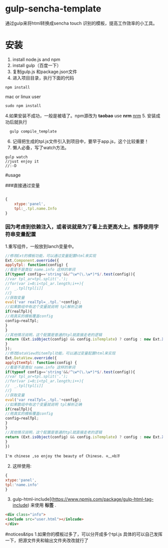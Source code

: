 # gulp-sencha-template
通过gulp来将html转换成sencha touch 识别的模板，提高工作效率的小工具。

# 安装
1. install node.js and npm
2. install gulp（百度一下）
3. 复制gulp.js 和package.json文件
4. 进入项目目录，执行下面的代码
```dash
npm install 
```
mac or linux user
```dash
sudo npm install
```
4.如果安装不成功，一般是被墙了。npm源改为 **taobao** use **nrm**
  [nrm](http://www.tuicool.com/articles/nYjqeu)
5. 安装成功后就执行
```dash
  gulp compile_template
```


6. 记得把生成的tpl.js文件引入到项目中，要早于app.js，这个比较重要！
7. 懒人必备，写了watch方法。
```dash
gulp watch
//just enjoy it
//:-D
```

#usage

###直接通过变量


```javascript

{
    xtype:'panel',
    tpl:_.tpl.name.Info
}
```
### 因为考虑到依赖注入，或者说就是为了看上去更高大上。推荐使用字符串变量配置

1.重写组件，一般放到lanch变量中。

```javascript
//修改Ext的模板功能，可以通过变量配置html来实现
Ext.Component.override({
applyTpl: function(config) {
//看是不是类似 name.info 这样的单词
if(typeof config=='string'&&/^\w*(\.\w*)*$/.test(config)){
//var tpl_ar=tpl.split('.');
//for(var i=0;i<tpl_ar.length;i++){
//	_.tpl[tpl[i]]
//}
//获取变量
eval('var realTpl=_.tpl.'+config);
//如果数组中有这个变量就说明 tpl解析正确
if(realTpl){
//用真实的模板覆盖config
config=realTpl;
}
}
//其他情况说明，这个配置是普通的tpl就直接走老的逻辑
return (Ext.isObject(config) && config.isTemplate) ? config : new Ext.XTemplate(config);
}
});
//修改DataView的itemTpl功能，可以通过变量配置html来实现
Ext.DataView.override({
applyItemTpl: function(config) {
//看是不是类似 name.info 这样的单词
if(typeof config=='string'&&/^\w*(\.\w*)*$/.test(config)){
//var tpl_ar=tpl.split('.');
//for(var i=0;i<tpl_ar.length;i++){
//	_.tpl[tpl[i]]
//}
//获取变量
eval('var realTpl=_.tpl.'+config);
//如果数组中有这个变量就说明 tpl解析正确
if(realTpl){
//用真实的模板覆盖config
config=realTpl;
}
}
//其他情况说明，这个配置是普通的tpl就直接走老的逻辑
return (Ext.isObject(config) && config.isTemplate) ? config : new Ext.XTemplate(config);
}
})

```
	I'm chinese ,so enjoy the beauty of Chinese. ⊙﹏⊙b汗

 2. 这样使用:

```javascript
{
xtype:'panel',
tpl:'name.info'
}

```
  3. gulp-html-include](https://www.npmjs.com/package/gulp-html-tag-include) 来使用 **<inlcude>标签** .

```html
<div class="info">
<include src="user.html"></inlcude>
</div>
```

#notices&tips
1.如果你的模板过多了，可以分开成多个tpl.js 具体的可以自己发挥一下，把源文件夹和输出文件夹改改就行了
